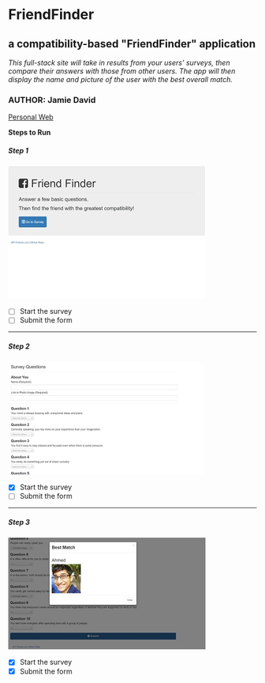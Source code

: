 # FriendFinder
## a compatibility-based "FriendFinder" application

*This full-stack site will take in results from your users' surveys, then compare their answers with those from other users. The app will then display the name and picture of the user with the best overall match.*

### AUTHOR: Jamie David
[Personal Web](http://www.jamiejdavid.com)

**Steps to Run**

##### Step 1
![Home page](/images/home.jpg)
- [ ] Start the survey
- [ ] Submit the form

---
##### Step 2
![Survey page](/images/survey.jpg)
- [x] Start the survey
- [ ] Submit the form

---
##### Step 3
![Result shown](/images/result.jpg)
- [x] Start the survey
- [x] Submit the form